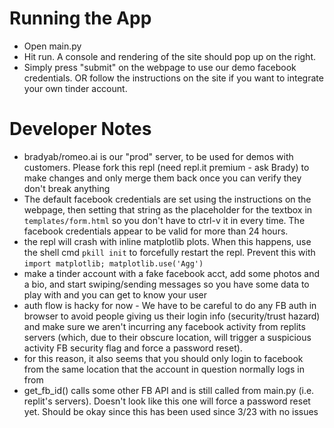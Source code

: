 # Running the App
- Open main.py 
- Hit run. A console and rendering of the site should pop up on the right. 
- Simply press "submit" on the webpage to use our demo facebook credentials. OR follow the instructions on the site if you want to integrate your own tinder account.

# Developer Notes
- bradyab/romeo.ai is our "prod" server, to be used for demos with customers. Please fork this repl (need repl.it premium - ask Brady) to make changes and only merge them back once you can verify they don't break anything
- The default facebook credentials are set using the instructions on the webpage, then setting that string as the placeholder for the textbox in `templates/form.html` so you don't have to ctrl-v it in every time. The facebook credentials appear to be valid for more than 24 hours.
- the repl will crash with inline matplotlib plots. When this happens, use the shell cmd `pkill init` to forcefully restart the repl. Prevent this with `import matplotlib;
matplotlib.use('Agg')`
- make a tinder account with a fake facebook acct, add some photos and a bio, and start swiping/sending messages so you have some data to play with and you can get to know your user
- auth flow is hacky for now - We have to be careful to do any FB auth in browser to avoid people giving us their login info (security/trust hazard) and make sure we aren't incurring any facebook activity from replits servers (which, due to their obscure location, will trigger a suspicious activity FB security flag and force a password reset).
- for this reason, it also seems that you should only login to facebook from the same location that the account in question normally logs in from
- get_fb_id() calls some other FB API and is still called from main.py (i.e. replit's servers). Doesn't look like this one will force a password reset yet. Should be okay since this has been used since 3/23 with no issues 